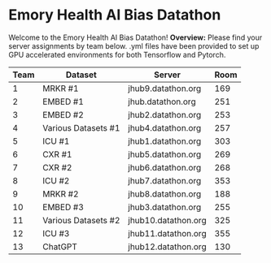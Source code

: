 # Emory Health AI Bias Datathon

Welcome to the Emory Health AI Bias Datathon!
**Overview:**
Please find your server assignments by team below. .yml files have been provided to set up GPU accelerated environments for both Tensorflow and Pytorch.

| **Team** | **Dataset** | **Server** | **Room** |
| - | - | - | - |
| 1 | MRKR #1 | jhub9.datathon.org | 169 |
| 2 | EMBED #1 | jhub.datathon.org | 251 |
| 3 | EMBED #2 | jhub2.datathon.org | 253 |
| 4 | Various Datasets #1 | jhub4.datathon.org | 257 |
| 5 | ICU #1 | jhub1.datathon.org | 303 |
| 6 | CXR #1 | jhub5.datathon.org | 269 |
| 7 | CXR #2 | jhub6.datathon.org | 268 |
| 8 | ICU #2 | jhub7.datathon.org | 353 |
| 9 | MRKR #2 | jhub8.datathon.org | 188 |
| 10 | EMBED #3 | jhub3.datathon.org | 255 |
| 11 | Various Datasets #2 | jhub10.datathon.org | 325 |
| 12 | ICU #3 | jhub11.datathon.org | 355 |
| 13 | ChatGPT | jhub12.datathon.org | 130 |
